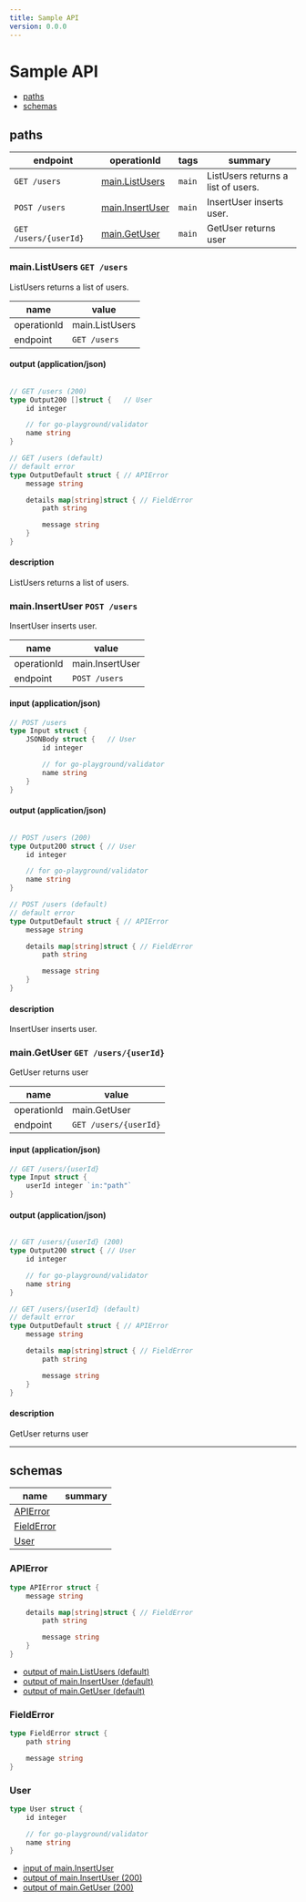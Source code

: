 ```yaml
---
title: Sample API
version: 0.0.0
---
```


# Sample API



- [paths](#paths)
- [schemas](#schemas)

## paths

| endpoint | operationId | tags | summary |
| --- | --- | --- | --- |
| `GET /users` | [main.ListUsers](#mainlistusers-get-users)  | `main` | ListUsers returns a list of users. |
| `POST /users` | [main.InsertUser](#maininsertuser-post-users)  | `main` | InsertUser inserts user. |
| `GET /users/{userId}` | [main.GetUser](#maingetuser-get-usersuserid)  | `main` | GetUser returns user |


### main.ListUsers `GET /users`

ListUsers returns a list of users.

| name | value | 
| --- | --- |
| operationId | main.ListUsers |
| endpoint | `GET /users` |



#### output (application/json)

```go

// GET /users (200)
type Output200 []struct {	// User
	id integer

	// for go-playground/validator
	name string
}

// GET /users (default)
// default error
type OutputDefault struct {	// APIError
	message string

	details map[string]struct {	// FieldError
		path string

		message string
	}
}
```

#### description

ListUsers returns a list of users.
### main.InsertUser `POST /users`

InsertUser inserts user.

| name | value | 
| --- | --- |
| operationId | main.InsertUser |
| endpoint | `POST /users` |


#### input (application/json)

```go
// POST /users
type Input struct {
	JSONBody struct {	// User
		id integer

		// for go-playground/validator
		name string
	}
}
```

#### output (application/json)

```go

// POST /users (200)
type Output200 struct {	// User
	id integer

	// for go-playground/validator
	name string
}

// POST /users (default)
// default error
type OutputDefault struct {	// APIError
	message string

	details map[string]struct {	// FieldError
		path string

		message string
	}
}
```

#### description

InsertUser inserts user.
### main.GetUser `GET /users/{userId}`

GetUser returns user

| name | value | 
| --- | --- |
| operationId | main.GetUser |
| endpoint | `GET /users/{userId}` |


#### input (application/json)

```go
// GET /users/{userId}
type Input struct {
	userId integer `in:"path"`
}
```

#### output (application/json)

```go

// GET /users/{userId} (200)
type Output200 struct {	// User
	id integer

	// for go-playground/validator
	name string
}

// GET /users/{userId} (default)
// default error
type OutputDefault struct {	// APIError
	message string

	details map[string]struct {	// FieldError
		path string

		message string
	}
}
```

#### description

GetUser returns user



----------------------------------------

## schemas

| name | summary |
| --- | --- |
| [APIError](#apierror) |  |
| [FieldError](#fielderror) |  |
| [User](#user) |  |



### APIError

```go
type APIError struct {
	message string

	details map[string]struct {	// FieldError
		path string

		message string
	}
}
```

- [output of main.ListUsers (default)](#mainlistusers-get-users)
- [output of main.InsertUser (default)](#maininsertuser-post-users)
- [output of main.GetUser (default)](#maingetuser-get-usersuserid)

### FieldError

```go
type FieldError struct {
	path string

	message string
}
```


### User

```go
type User struct {
	id integer

	// for go-playground/validator
	name string
}
```

- [input of main.InsertUser](#maininsertuser-post-users)
- [output of main.InsertUser (200)](#maininsertuser-post-users)
- [output of main.GetUser (200)](#maingetuser-get-usersuserid)